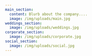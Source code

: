 ```yaml
---
main_section:
  content: Blurb about the company....
  image: /img/uploads/main.jpg
weddings_section:
  image: /img/uploads/weddings.jpg
corporate_section:
  image: /img/uploads/corporate.jpg
social_section:
  image: /img/uploads/social.jpg
---
```


